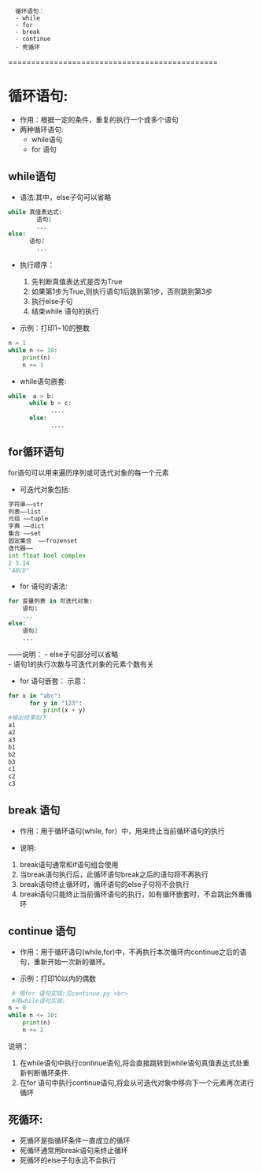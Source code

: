 

      循环语句：
      - while
      - for
      - break
      - continue
      - 死循环

==============================================

# 循环语句:

- 作用：根据一定的条件，重复的执行一个或多个语句
- 两种循环语句:
  - while语句
  - for 语句

## while语句

- 语法:其中，else子句可以省略
```python
while 真值表达式:
	    语句1
	    ...
else:
  	  语句2
	    ...
```
- 执行顺序：
   1. 先判断真值表达式是否为True<br>
   2. 如果第1步为True,则执行语句1后跳到第1步，否则跳到第3步<br>
   3. 执行else子句<br>
   4. 结束while 语句的执行<br>

- 示例：打印1~10的整数
```python
n = 1
while n <= 10:
	print(n)
	n += 1
```
- while语句嵌套:
```python
while  a > b:
	  while b > c:
      	    ....
	  else:
            ....
```
## for循环语句

for语句可以用来遍历序列或可迭代对象的每一个元素

- 可迭代对象包括:

```python
字符串——str
列表——list
元组 ——tuple
字典 ——dict
集合 ——set
固定集合  ——frozenset
迭代器——
int float bool complex
2 3.14
"ABCD"
```
- for 语句的语法:
```python
for 变量列表 in 可迭代对象:
    语句1
    ...
else:
    语句2
    ...
```
——说明：
    - else子句部分可以省略<br>
    - 语句1的执行次数与可迭代对象的元素个数有关

- for 语句嵌套：
  示意：
```python
for x in "abc":
	  for y in "123":
    	  print(x + y)
#输出结果如下：
a1
a2
a3
b1
b2
b3
c1
c2
c3
```

## break 语句

- 作用：用于循环语句(while, for）中，用来终止当前循环语句的执行

- 说明:
1. break语句通常和if语句组合使用<br>
2. 当break语句执行后，此循环语句break之后的语句将不再执行<br>
3. break语句终止循环时，循环语句的else子句将不会执行<br>
4. break语句只能终止当前循环语句的执行，如有循环嵌套时，不会跳出外重循环<br>

## continue 语句

- 作用：用于循环语句(while,for)中，不再执行本次循环内continue之后的语句，重新开始一次新的循环。

- 示例：打印10以内的偶数
```python
 # 用for 语句实现:见continue.py <br>
 #用while语句实现:
n = 0
while n <= 10:
	print(n)
	n += 2
```
说明：
1. 在while语句中执行continue语句,将会直接跳转到while语句真值表达式处重新判断循环条件.
2. 在for 语句中执行continue语句,将会从可迭代对象中移向下一个元素再次进行循环

## 死循环:

- 死循环是指循环条件一直成立的循环
- 死循环通常用break语句来终止循环
- 死循环的else子句永远不会执行